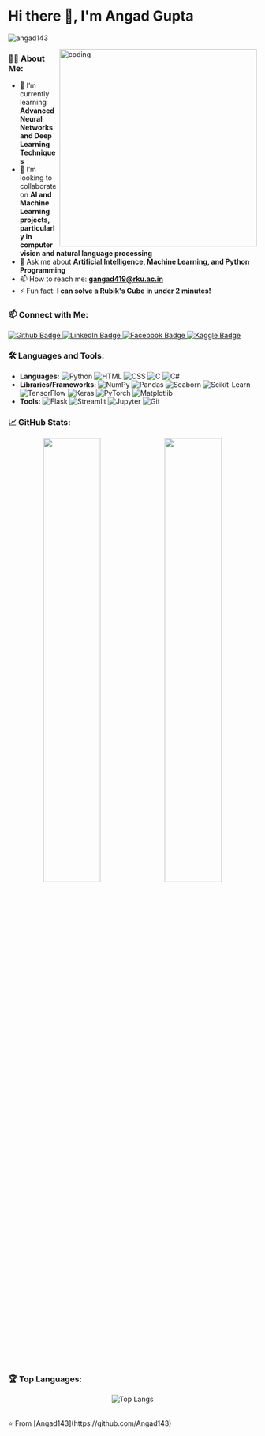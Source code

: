 # Hi there 👋, I'm Angad Gupta

<p align="left"> <img src="https://komarev.com/ghpvc/?username=angad143&label=Profile%20views&color=0e75b6&style=flat" alt="angad143" /> </p>

<img align="right" alt="coding" width="400" src="https://user-images.githubusercontent.com/55389276/140866485-8fb1c876-9a8f-4d6a-98dc-08c4981eaf70.gif">

### 👨‍💻 About Me:
- 🌱 I’m currently learning **Advanced Neural Networks and Deep Learning Techniques**
- 👯 I’m looking to collaborate on **AI and Machine Learning projects, particularly in computer vision and natural language processing**
- 💬 Ask me about **Artificial Intelligence, Machine Learning, and Python Programming**
- 📫 How to reach me: **gangad419@rku.ac.in**
- ⚡ Fun fact: **I can solve a Rubik's Cube in under 2 minutes!**

### 📫 Connect with Me:
<div id="badges">
  <a href="https://github.com/Angad143">
    <img src="https://img.shields.io/badge/Github-white?style=for-the-badge&logo=Github&logoColor=black" alt="Github Badge"/>
  </a>
  <a href="www.linkedin.com/in/angad-gupta143">
    <img src="https://img.shields.io/badge/LinkedIn-blue?style=for-the-badge&logo=linkedin&logoColor=white" alt="LinkedIn Badge"/>
  </a>
  <a href="https://www.facebook.com/profile.php?id=100069680269689">
    <img src="https://img.shields.io/badge/Facebook-blue?style=for-the-badge&logo=facebook&logoColor=white" alt="Facebook Badge"/>
  </a>
  <a href="https://kaggle.com/Angad12345">
    <img src="https://img.shields.io/badge/Kaggle-blue?style=for-the-badge&logo=kaggle&logoColor=white" alt="Kaggle Badge"/>
  </a>
</div>


### 🛠️ Languages and Tools:
- **Languages:** ![Python](https://img.shields.io/badge/-Python-05122A?style=flat&logo=python) ![HTML](https://img.shields.io/badge/-HTML-05122A?style=flat&logo=html5) ![CSS](https://img.shields.io/badge/-CSS-05122A?style=flat&logo=css3) ![C](https://img.shields.io/badge/-C-05122A?style=flat&logo=c) ![C#](https://img.shields.io/badge/-C%23-05122A?style=flat&logo=csharp)
- **Libraries/Frameworks:** ![NumPy](https://img.shields.io/badge/-NumPy-05122A?style=flat&logo=numpy) ![Pandas](https://img.shields.io/badge/-Pandas-05122A?style=flat&logo=pandas) ![Seaborn](https://img.shields.io/badge/-Seaborn-05122A?style=flat&logo=seaborn) ![Scikit-Learn](https://img.shields.io/badge/-Scikit--Learn-05122A?style=flat&logo=scikit-learn) ![TensorFlow](https://img.shields.io/badge/-TensorFlow-05122A?style=flat&logo=tensorflow) ![Keras](https://img.shields.io/badge/-Keras-05122A?style=flat&logo=keras) ![PyTorch](https://img.shields.io/badge/-PyTorch-05122A?style=flat&logo=pytorch) ![Matplotlib](https://img.shields.io/badge/-Matplotlib-05122A?style=flat&logo=matplotlib)
- **Tools:** ![Flask](https://img.shields.io/badge/-Flask-05122A?style=flat&logo=flask) ![Streamlit](https://img.shields.io/badge/-Streamlit-05122A?style=flat&logo=streamlit) ![Jupyter](https://img.shields.io/badge/-Jupyter-05122A?style=flat&logo=jupyter) ![Git](https://img.shields.io/badge/-Git-05122A?style=flat&logo=git)


### 📈 GitHub Stats:
<p align="center">
  <img width="48%" src="https://github-readme-stats.vercel.app/api?username=angad143&show_icons=true&theme=dark" />
  <img width="48%" src="https://github-readme-streak-stats.herokuapp.com/?user=angad143&theme=dark" />
</p>


### 🏆 Top Languages:
<p align="center">
  <img src="https://github-readme-stats.vercel.app/api/top-langs/?username=Angad143&theme=dark" alt="Top Langs" />
</p>

<br>
⭐️ From [Angad143](https://github.com/Angad143)
